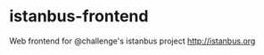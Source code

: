 istanbus-frontend
=================

Web frontend for @challenge's istanbus project http://istanbus.org